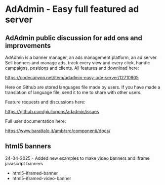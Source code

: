 
# AdAdmin - Easy full featured ad server
## AdAdmin public discussion for add ons and improvements

AdAdmin is a banner manager, an ads management platform, an ad server.
Sell banners and manage ads, track every view and every click, handle campaigns, positions and clients.
All features and download here:

https://codecanyon.net/item/adadmin-easy-adv-server/12710605

Here on Github are stored languages file made by users.
If you have made a translation of language file, send it to me to share with other users.

Feature requests and discussions here:

https://github.com/giuliopons/adadmin/issues

Full user documentation here:

https://www.barattalo.it/amb/src/componenti/docs/

## html5 banners
24-04-2025 - Added new examples to make video banners and iframe javascript banners
- html5-iframed-banner
- html5-iframed-video-banner
